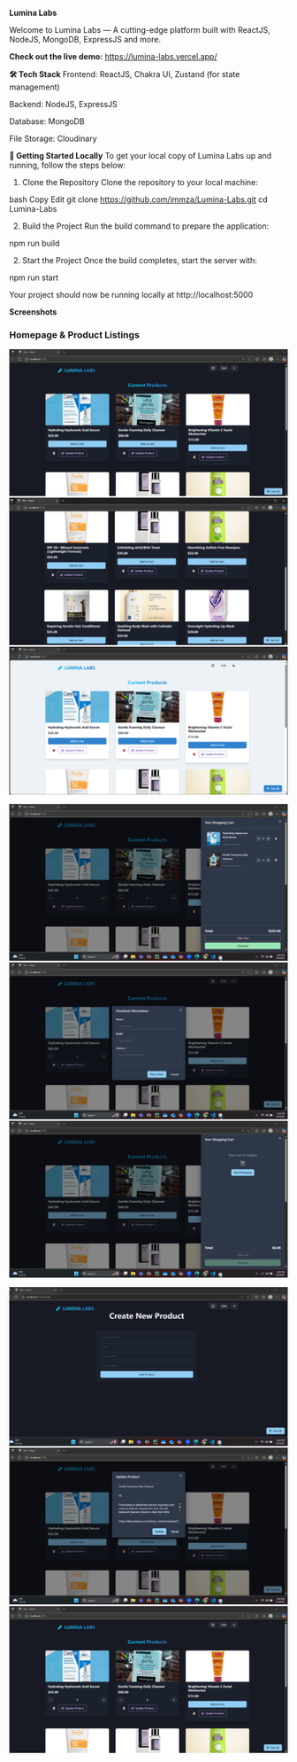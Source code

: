 **Lumina Labs**

Welcome to Lumina Labs — A cutting-edge platform built with ReactJS, NodeJS, MongoDB, ExpressJS and more.

**Check out the live demo:** https://lumina-labs.vercel.app/

**🛠 Tech Stack**
Frontend: ReactJS, Chakra UI, Zustand (for state management)

Backend: NodeJS, ExpressJS

Database: MongoDB

File Storage: Cloudinary

**🚀 Getting Started Locally**
To get your local copy of Lumina Labs up and running, follow the steps below:

1. Clone the Repository
Clone the repository to your local machine:

bash
Copy
Edit
git clone https://github.com/immza/Lumina-Labs.git
cd Lumina-Labs

2. Build the Project
Run the build command to prepare the application:

npm run build


2. Start the Project
Once the build completes, start the server with:

npm run start


Your project should now be running locally at http://localhost:5000

**Screenshots**

### Homepage & Product Listings
![Lumina Labs Homepage View 1](images/lumina1.png)
![Lumina Labs Homepage View 2](images/lumina2.png)
![Lumina Labs Homepage View 3](images/lumina3.png)

![Main Shopping Cart Page with Items](images/luminacart.png)
![Checkout Summary Card Example](images/luminacartcard.png)
![Empty Shopping Cart Page](images/cartempty.png)

![Create New Product Page](images/createlumina.png)
![Update Existing Product Page](images/updatelumina.png)
![Direct Product Quantity Management from Homepage UI](images/editluminahome.png)
